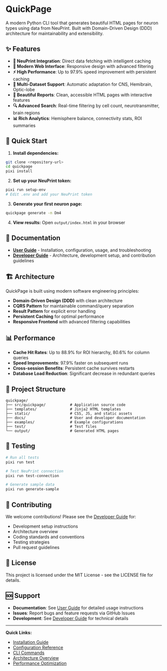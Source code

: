 # QuickPage

A modern Python CLI tool that generates beautiful HTML pages for neuron types using data from NeuPrint. Built with Domain-Driven Design (DDD) architecture for maintainability and extensibility.

## ✨ Features

- **🔌 NeuPrint Integration**: Direct data fetching with intelligent caching
- **📱 Modern Web Interface**: Responsive design with advanced filtering
- **⚡ High Performance**: Up to 97.9% speed improvement with persistent caching
- **🧠 Multi-Dataset Support**: Automatic adaptation for CNS, Hemibrain, Optic-lobe
- **🎨 Beautiful Reports**: Clean, accessible HTML pages with interactive features
- **🔍 Advanced Search**: Real-time filtering by cell count, neurotransmitter, brain regions
- **📊 Rich Analytics**: Hemisphere balance, connectivity stats, ROI summaries

## 🚀 Quick Start

1. **Install dependencies:**
```bash
git clone <repository-url>
cd quickpage
pixi install
```

2. **Set up your NeuPrint token:**
```bash
pixi run setup-env
# Edit .env and add your NeuPrint token
```

3. **Generate your first neuron page:**
```bash
quickpage generate -n Dm4
```

4. **View results:**
Open `output/index.html` in your browser

## 📖 Documentation

- **[User Guide](docs/user-guide.md)** - Installation, configuration, usage, and troubleshooting
- **[Developer Guide](docs/developer-guide.md)** - Architecture, development setup, and contribution guidelines

## 🏗️ Architecture

QuickPage is built using modern software engineering principles:

- **Domain-Driven Design (DDD)** with clean architecture
- **CQRS Pattern** for maintainable command/query separation
- **Result Pattern** for explicit error handling
- **Persistent Caching** for optimal performance
- **Responsive Frontend** with advanced filtering capabilities

## 📊 Performance

- **Cache Hit Rates**: Up to 88.9% for ROI hierarchy, 80.6% for column queries
- **Speed Improvements**: 97.9% faster on subsequent runs
- **Cross-session Benefits**: Persistent cache survives restarts
- **Database Load Reduction**: Significant decrease in redundant queries

## 🎯 Project Structure

```
quickpage/
├── src/quickpage/           # Application source code
├── templates/               # Jinja2 HTML templates  
├── static/                  # CSS, JS, and static assets
├── docs/                    # User and developer documentation
├── examples/                # Example configurations
├── test/                    # Test files
└── output/                  # Generated HTML pages
```

## 🧪 Testing

```bash
# Run all tests
pixi run test

# Test NeuPrint connection
pixi run test-connection

# Generate sample data
pixi run generate-sample
```

## 🤝 Contributing

We welcome contributions! Please see the [Developer Guide](docs/developer-guide.md) for:

- Development setup instructions
- Architecture overview
- Coding standards and conventions
- Testing strategies
- Pull request guidelines

## 📄 License

This project is licensed under the MIT License - see the LICENSE file for details.

## 🆘 Support

- **Documentation**: See [User Guide](docs/user-guide.md) for detailed usage instructions
- **Issues**: Report bugs and feature requests via GitHub Issues
- **Development**: See [Developer Guide](docs/developer-guide.md) for technical details

---

**Quick Links:**
- [Installation Guide](docs/user-guide.md#installation) 
- [Configuration Reference](docs/user-guide.md#configuration)
- [CLI Commands](docs/user-guide.md#basic-usage)
- [Architecture Overview](docs/developer-guide.md#architecture-overview)
- [Performance Optimization](docs/developer-guide.md#performance-optimizations)